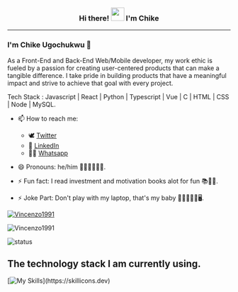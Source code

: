 <h3 align="center"> Hi there! <img src="https://raw.githubusercontent.com/MartinHeinz/MartinHeinz/master/wave.gif" height="30px"> I'm <B>Chike</B></h3>
<hr>

### I'm Chike Ugochukwu 🤖

As a Front-End and Back-End Web/Mobile developer, my work ethic is fueled by a passion for creating user-centered products that can make a tangible difference. I take pride in building products that have a meaningful impact and strive to achieve that goal with every project.

Tech Stack : Javascript | React | Python | Typescript | Vue | C | HTML | CSS | Node | MySQL.

- 📫 How to reach me: 
  * 🕊 [Twitter](https://twitter.com/officialchike_ "My Twitter")
  * 📱 [LinkedIn](https://www.linkedin.com/in/ugochukwu-chike/ "My LinkedIn")
  * 🧑‍💻 [Whatsapp](https://wa.me/message/6IZKMRMQ7DEYI1 "My Whatsapp")


- 😄 Pronouns: he/him 👨🏼‍🦳👨🏼‍🦳.
- ⚡ Fun fact: I read investment and motivation books alot for fun 📚📖🧾.
- ⚡ Joke Part: Don't play with my laptop, that's my baby 🧑‍💻🧑🏾‍💻🖥️.


 <p align="left"> <a href="https://github.com/ryo-ma/github-profile-trophy"><img src="https://github-profile-trophy.vercel.app/?username=Vincenzo1991" alt="Vincenzo1991" /></a> </p>
  
  
  <p><img align="center" src="https://github-readme-streak-stats.herokuapp.com/?user=Vincenzo1991&" alt="Vincenzo1991" /></p
 
  ![status](https://badge.stateful.com/Leo-Chan01/dnd.svg)

## The technology stack I am currently using.

[![My Skills](https://skillicons.dev/icons?i=androidstudio,python,flutter,git,github,firebase,vscode,html,css,c,javascript,graphql,solidity,tensorflow,vscode,react,gcp,nodejs,bootstrap,express,gradle,java,matlab,mongodb,mysql,octave,)](https://skillicons.dev)

<!--
## 🔧 Technologies & Tools


Here are some ideas to get you started:

- 🔭 I’m currently working on ...
- 🌱 I’m currently learning ...
- 👯 I’m looking to collaborate on ...
- 🤔 I’m looking for help with ...
- 💬 Ask me about ...
- 📫 How to reach me: ...
- 😄 Pronouns: ...
- ⚡ Fun fact: ...
-->
